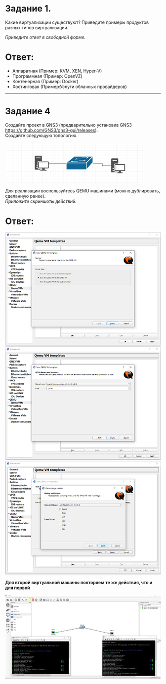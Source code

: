 # Задание 1.
Какие виртуализации существуют? Приведите примеры продуктов разных типов виртуализации.

*Приведите ответ в свободной форме.*  

# Ответ:  
* Аппаратная (Пример: KVM, XEN, Hyper-V)
* Программная (Пример: OpenVZ)
* Контенерная (Пример: Docker)
* Хостинговая (Пример:Услуги облачных провайдеров)

---

# Задание 4
Создайте проект в GNS3 (предварительно установив GNS3 https://github.com/GNS3/gns3-gui/releases).  
Создайте следующую топологию.  

![image](1.png)

Для реализации воспользуйтесь QEMU машинами (можно дублировать, сделанную ранее).  
*Приложите скриншоты действий.*  

# Ответ:  
![pic1](2.PNG)  
![pic2](3.PNG)  
![pic3](4.PNG)  

**Для второй виртуальной машины повторяем те же действия, что и для первой**  

![pic4](5.PNG)  
